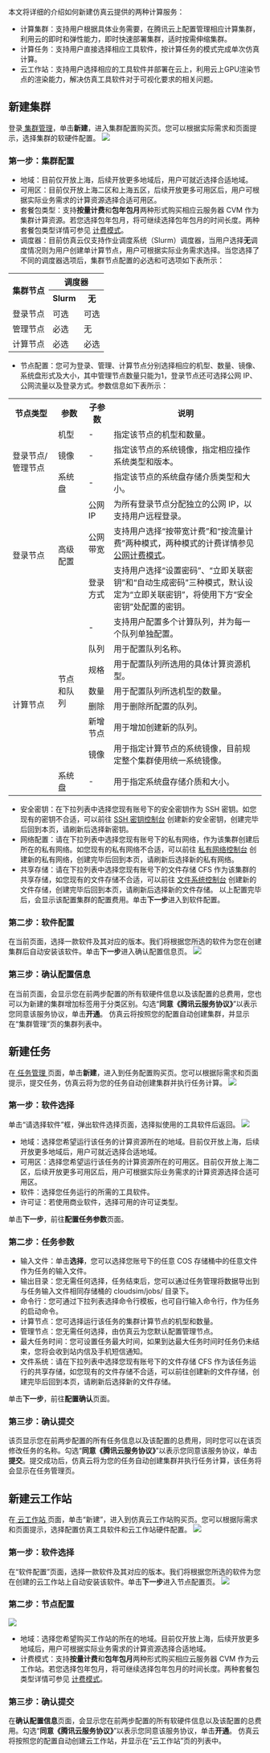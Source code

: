 本文将详细的介绍如何新建仿真云提供的两种计算服务：
- 计算集群：支持用户根据具体业务需要，在腾讯云上配置管理相应计算集群，利用云的即时和弹性能力，即时快速部署集群，适时按需伸缩集群。
- 计算任务：支持用户直接选择相应工具软件，按计算任务的模式完成单次仿真计算。
- 云工作站：支持用户选择相应的工具软件并部署在云上，利用云上GPU渲染节点的渲染能力，解决仿真工具软件对于可视化要求的相关问题。

## 新建集群
登录[ 集群管理](https://console.cloud.tencent.com/cloudsim/cluster-list)，单击**新建**，进入集群配置购买页。您可以根据实际需求和页面提示，选择集群的软硬件配置。
![](https://qcloudimg.tencent-cloud.cn/raw/75897bdee5ba11c01c48e408fad59209.png)

### 第一步：集群配置
 - 地域：目前仅开放上海，后续开放更多地域后，用户可就近选择合适地域。
 - 可用区：目前仅开放上海二区和上海五区，后续开放更多可用区后，用户可根据实际业务需求的计算资源选择合适可用区。
 - 套餐包类型：支持**按量计费**和**包年包月**两种形式购买相应云服务器 CVM 作为集群计算资源。若您选择包年包月，将可继续选择包年包月的时间长度。两种套餐包类型详情可参见 [计费模式](https://cloud.tencent.com/document/product/213/2180)。
 - 调度器：目前仿真云仅支持作业调度系统（Slurm）调度器，当用户选择**无**调度情况则为用户创建单计算节点，用户可根据实际业务需求选择。当您选择了不同的调度器选项后，集群节点配置的必选和可选项如下表所示：
<table>
<tr>
<th rowspan="2">集群节点</th>
<th style="text-align:center" colspan="2">调度器</th>
</tr>
<tr>
<th>Slurm</th>
<th>无</th>
</tr>
<tr>
<td>登录节点</td>
<td>可选</td>
<td>可选</td>
</tr>
<tr>
<td>管理节点</td>
<td>必选</td>
<td>无</td>
</tr>
<tr>
<td>计算节点</td>
<td>必选</td>
<td>必选</td>
</tr>
</table>

- 节点配置：您可为登录、管理、计算节点分别选择相应的机型、数量、镜像、系统盘形式及大小，其中管理节点数量只能为1，登录节点还可选择公网 IP、公网流量以及登录方式。参数信息如下表所示：
<table>
<tr>
<th width="18%">节点类型</th>
<th width="12%">参数</th>
<th  width="10%">子参数</th>
<th>说明</th>
</tr>
<tr>
<td rowspan="3">登录节点/管理节点</td>
<td>机型</td>
<td>-</td>
<td>指定该节点的机型和数量。</td>
</tr>
<tr>
<td>镜像</td>
<td>-</td>
<td>指定该节点的系统镜像，指定相应操作系统类型和版本。</td>
</tr>
<tr>
<td>系统盘</td>
<td>-</td>
<td>指定该节点的系统盘存储介质类型和大小。</td>
</tr>
<tr>
<td rowspan="3">登录节点</td>
<td rowspan="3">高级配置</td>
<td>公网 IP</td>
<td>为所有登录节点分配独立的公网 IP，以支持用户远程登录。</td>
</tr>
<tr>
<td>公网带宽</td>
<td>支持用户选择“按带宽计费”和“按流量计费”两种模式，两种模式的计费详情参见 <a href="https://cloud.tencent.com/document/product/213/10578">公网计费模式</a>。</td>
</tr>
<tr>
<td>登录方式</td>
<td>支持用户选择“设置密码”、“立即关联密钥”和“自动生成密码”三种模式，默认设定为“立即关联密钥”，将使用下方“安全密钥”处配置的密钥。</td>
</tr>
<tr>
<td rowspan="8">计算节点</td>
<td rowspan="7">节点和队列</td>
<td>-</td>
<td>支持用户配置多个计算队列，并为每一个队列单独配置。</td>
</tr>
<tr>
<td>队列</td>
<td>用于配置队列名称。</td>
</tr>
<tr>
<td>规格</td>
<td>用于配置队列所选用的具体计算资源机型。</td>
</tr>
<tr>
<td>数量</td>
<td>用于配置队列所选机型的数量。</td>
</tr>
<tr>
<td>删除</td>
<td>用于删除所配置的队列。</td>
</tr>
<tr>
<td>新增节点</td>
<td>用于增加创建新的队列。</td>
</tr>
<tr>
<td>镜像</td>
<td>用于指定计算节点的系统镜像，目前规定整个集群使用统一系统镜像。</td>
</tr>
<tr>
<td>系统盘</td>
<td>-</td>
<td>用于指定系统盘存储介质和大小。</td>
</tr>
</table>

- 安全密钥：在下拉列表中选择您现有账号下的安全密钥作为 SSH 密钥。如您现有的密钥不合适，可以前往 [SSH 密钥控制台](https://console.cloud.tencent.com/cvm/sshkey/index?rid=1&pid=-1) 创建新的安全密钥，创建完毕后回到本页，请刷新后选择新密钥。
- 网络配置：请在下拉列表中选择您现有账号下的私有网络，作为该集群创建后所在的私有网络。如您现有的私有网络不合适，可以前往 [私有网络控制台](https://console.cloud.tencent.com/vpc/vpc?rid=1) 创建新的私有网络，创建完毕后回到本页，请刷新后选择新的私有网络。
- 共享存储：请在下拉列表中选择您现有账号下的文件存储 CFS 作为该集群的共享存储，如您现有的文件存储不合适，可以前往 [文件系统控制台](https://console.cloud.tencent.com/cfs/fs?rid=1) 创建新的文件存储，创建完毕后回到本页，请刷新后选择新的文件存储。
以上配置完毕后，会显示该配置集群的配置费用。单击**下一步**进入到软件配置。

### 第二步：软件配置
在当前页面，选择一款软件及其对应的版本。我们将根据您所选的软件为您在创建集群后自动安装该软件。单击**下一步**进入确认配置信息页。
![](https://qcloudimg.tencent-cloud.cn/raw/abed6a4cf973353cc506312b9646638a.png)

### 第三步：确认配置信息
在当前页面，会显示您在前两步配置的所有软硬件信息以及该配置的总费用，您也可以为新建的集群增加标签用于分类区别。勾选“**同意《腾讯云服务协议》**”以表示您同意该服务协议，单击**开通**。 仿真云将按照您的配置自动创建集群，并显示在“集群管理”页的集群列表中。

## 新建任务
在[ 任务管理 ](https://console.cloud.tencent.com/cloudsim/job)页面，单击**新建**，进入到任务配置购买页。您可以根据际需求和页面提示，提交任务，仿真云将为您的任务自动创建集群并执行任务计算。
![](https://qcloudimg.tencent-cloud.cn/raw/9b5832172688eb834381e105e7d6914a.png)

### 第一步：软件选择
单击“请选择软件”框，弹出软件选择页面，选择拟使用的工具软件后返回。
![](https://qcloudimg.tencent-cloud.cn/raw/71c1f9b57480bf6a6c1751f6c77c66a3.png)
 - 地域：选择您希望运行该任务的计算资源所在的地域。目前仅开放上海，后续开放更多地域后，用户可就近选择合适地域。
 - 可用区：选择您希望运行该任务的计算资源所在的可用区。目前仅开放上海二区，后续开放更多可用区后，用户可根据实际业务需求的计算资源选择合适可用区。
 - 软件：选择您任务运行的所需的工具软件。
 - 许可证：若使用商业软件，选择可用的许可证类型。

单击**下一步**，前往**配置任务参数**页面。


### 第二步：任务参数
 - 输入文件：单击**选择**，您可以选择您账号下的任意 COS 存储桶中的任意文件作为任务的输入文件。
 - 输出目录：您无需任何选择，任务结束后，您可以通过任务管理将数据导出到与任务输入文件相同存储桶的 cloudsim/jobs/ 目录下。
 - 命令行：您可通过下拉列表选择命令行模板，也可自行输入命令行，作为任务的启动命令。
 - 计算节点：您可选择运行该任务的集群计算节点的机型和数量。
 - 管理节点：您无需任何选择，由仿真云为您默认配置管理节点。
 - 最大任务时间：您可设置任务最大时间，如果到达最大任务时间时任务仍未结束，您将会收到站内信及手机短信通知。
 - 文件系统：请在下拉列表中选择您现有账号下的文件存储 CFS 作为该任务运行的共享存储，如您现有的文件存储不合适，可以前往创建新的文件存储，创建完毕后回到本页，请刷新后选择新的文件存储。

单击**下一步**，前往**配置确认**页面。


### 第三步：确认提交
该页显示您在前两步配置的所有任务信息以及该配置的总费用，同时您可以在该页修改任务的名称。勾选“**同意《腾讯云服务协议》**”以表示您同意该服务协议，单击**提交**。提交成功后，仿真云将为您的任务自动创建集群并执行任务计算，该任务将会显示在任务管理页。


## 新建云工作站
在[ 云工作站 ](https://console.cloud.tencent.com/cloudsim/desktop)页面，单击“新建”，进入到仿真云工作站购买页。您可以根据际需求和页面提示，选择配置仿真工具软件和云工作站硬件配置。
![](https://qcloudimg.tencent-cloud.cn/raw/5ceaea082662f8fc51aab9021cf1c5ce.png)


### 第一步：软件选择
在“软件配置”页面，选择一款软件及其对应的版本。我们将根据您所选的软件为您在创建的云工作站上自动安装该软件。单击**下一步**进入节点配置页。
![](https://qcloudimg.tencent-cloud.cn/raw/5f0a3ac407832df27362c5840c4ad0ad.png)

### 第二步：节点配置
![](https://qcloudimg.tencent-cloud.cn/raw/8fe233c8188ac29787ebf393ade5c3cc.png)
- 地域：选择您希望购买工作站的所在的地域。目前仅开放上海，后续开放更多地域后，用户可根据实际业务需求的计算资源选择合适地域。
- 计费模式：支持**按量计费**和**包年包月**两种形式购买相应云服务器 CVM 作为云工作站。若您选择包年包月，将可继续选择包年包月的时间长度。两种套餐包类型详情可参见 [计费模式](https://cloud.tencent.com/document/product/213/2180)。

### 第三步：确认提交
在**确认配置信息**页面，会显示您在前两步配置的所有软硬件信息以及该配置的总费用。勾选“**同意《腾讯云服务协议》**”以表示您同意该服务协议，单击**开通**。 仿真云将按照您的配置自动创建云工作站，并显示在“云工作站”页的列表中。

